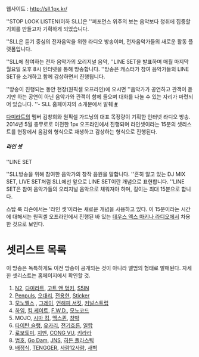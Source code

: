 웹사이트 : <http://sll.1px.kr/>

''STOP LOOK LISTEN(이하 SLL)은 ''퍼포먼스 위주의 보는 음악보다 청취에 집중할 기회를 만들고자 기획하게
되었습니다.

''SLL은 듣기 중심의 전자음악을 위한 라디오 방송이며, 전자음악가들의 새로운 활동 플랫폼입니다.

''SLL에 참여하는 전자 음악가의 오리지널 음악, ''LINE SET을 발표하며 매월 마지막 월요일 오후 8시 인터넷을 통해
방송합니다. ''방송은 캐스터가 참여 음악가들의 LINE SET을 소개하고 함께 감상하면서 진행됩니다.

''방송이 진행되는 동안 현장(원픽셀 오프라인)에 오시면 ''음악가가 공연하고 관객이 듣기만 하는 공연이 아닌 음악가와 관객이
함께 들으며 대화를 나눌 수 있는 자리가 마련되어 있습니다. ''- SLL 홈페이지의 소개문에서 발췌
[\#](/http://sll.1px.kr/12187 "wikilink")

[다미라트의](/다미라트 "wikilink") 멤버 김창희와 원픽셀 가드닝의 대표 목정량이 기획한 인터넷 라디오 방송. 2014년
5월 충무로로 이전한 1px 오프라인에서 진행되며 라인셋이라는 15분의 셋리스트를 현장에서 음감회 형식으로 재생하고 감상하는
형식으로 진행된다.

##### 라인 셋

''LINE SET

''SLL방송을 위해 참여한 음악가의 창작 음원을 말합니다. ''흔히 알고 있는 DJ MIX SET, LIVE SET처럼
SLL에선 앞으로 LINE SET이란 개념으로 표현합니다. ''LINE SET은 참여 음악가들의 오리지널 음악으로 채워져야
하며, 길이는 최대 15분으로 합니다.

스탑 룩 리슨에서는 '라인 셋'이라는 새로운 개념을 사용하고 있다. 이 15분이라는 시간에 대해서는 원픽셀 오프라인에서 진행된 바
있는 [데우스 엑스 마키나 라디오에서](/데우스_엑스_마키나_라디오 "wikilink") 차용한 것으로 보인다.

# 셋리스트 목록

이 방송은 독특하게도 이전 방송이 공개되는 것이 아니라 앨범의 형태로 발매된다. 자세한 셋리스트는 홈페이지에서 확인할 것.

1.  [N2](/N2 "wikilink"), [다미라트](/다미라트 "wikilink"), [고트 앤
    멍키](/고트_앤_멍키 "wikilink"), [S5IN](/S5IN "wikilink")
2.  [Penpuls](/Penpuls "wikilink"), [오대리](/오대리 "wikilink"),
    [전용현](/전용현 "wikilink"), [Sticker](/Sticker "wikilink")
3.  [모노엘스](/모노엘스 "wikilink") , [그레이](/그레이 "wikilink"), [언해피
    서킷](/언해피_서킷 "wikilink"), [커널스트립](/커널스트립 "wikilink")
4.  [하임](/하임 "wikilink"), [킴 케이트](/킴_케이트 "wikilink"),
    [F.W.D.](/F.W.D. "wikilink"), [모노코드](/모노코드 "wikilink")
5.  MOJO, [시마 킴](/시마_킴 "wikilink"), [맥스퀸](/맥스퀸 "wikilink"),
    [창박](/창박 "wikilink")
6.  [타이탄 슬랭](/타이탄_슬랭 "wikilink"), [유카리](/유카리 "wikilink"),
    [전기흐른](/전기흐른 "wikilink"), [일랍](/일랍 "wikilink")
7.  [로보토미](/로보토미 "wikilink"), [지멘](/지멘 "wikilink"), [CONG
    VU](/CONG_VU "wikilink"), [키라라](/키라라 "wikilink")
8.  [범호](/이디오테잎 "wikilink"), [Go Dam](/Go_Dam "wikilink"),
    [JNS](/JNS "wikilink"), [히든 플라스틱](/히든_플라스틱 "wikilink")
9.  [배정식](/배정식 "wikilink"), [TENGGER](/TENGGER "wikilink"),
    [사람12사람](/사람12사람 "wikilink"), [새벽](/새벽 "wikilink")